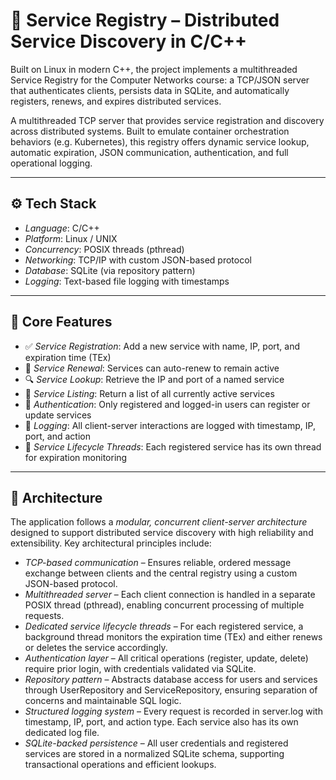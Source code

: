 # 🧭 Service Registry – Distributed Service Discovery in C/C++
Built on Linux in modern C++, the project implements a multithreaded Service Registry for the Computer Networks course: a TCP/JSON server that authenticates clients, persists data in SQLite, and automatically registers, renews, and expires distributed services.

A multithreaded TCP server that provides service registration and discovery across distributed systems. Built to emulate container orchestration behaviors (e.g. Kubernetes), this registry offers dynamic service lookup, automatic expiration, JSON communication, authentication, and full operational logging.

---

## ⚙️ Tech Stack

- *Language*: C/C++
- *Platform*: Linux / UNIX
- *Concurrency*: POSIX threads (pthread)
- *Networking*: TCP/IP with custom JSON-based protocol
- *Database*: SQLite (via repository pattern)
- *Logging*: Text-based file logging with timestamps

---

## 🎯 Core Features

- ✅ *Service Registration*: Add a new service with name, IP, port, and expiration time (TEx)
- 🔄 *Service Renewal*: Services can auto-renew to remain active
- 🔍 *Service Lookup*: Retrieve the IP and port of a named service
- 📜 *Service Listing*: Return a list of all currently active services
- 🔐 *Authentication*: Only registered and logged-in users can register or update services
- 🧾 *Logging*: All client-server interactions are logged with timestamp, IP, port, and action
- 🧠 *Service Lifecycle Threads*: Each registered service has its own thread for expiration monitoring

---

## 🧠 Architecture

The application follows a *modular, concurrent client-server architecture* designed to support distributed service discovery with high reliability and extensibility. Key architectural principles include:

- *TCP-based communication* – Ensures reliable, ordered message exchange between clients and the central registry using a custom JSON-based protocol.
- *Multithreaded server* – Each client connection is handled in a separate POSIX thread (pthread), enabling concurrent processing of multiple requests.
- *Dedicated service lifecycle threads* – For each registered service, a background thread monitors the expiration time (TEx) and either renews or deletes the service accordingly.
- *Authentication layer* – All critical operations (register, update, delete) require prior login, with credentials validated via SQLite.
- *Repository pattern* – Abstracts database access for users and services through UserRepository and ServiceRepository, ensuring separation of concerns and maintainable SQL logic.
- *Structured logging system* – Every request is recorded in server.log with timestamp, IP, port, and action type. Each service also has its own dedicated log file.
- *SQLite-backed persistence* – All user credentials and registered services are stored in a normalized SQLite schema, supporting transactional operations and efficient lookups.
